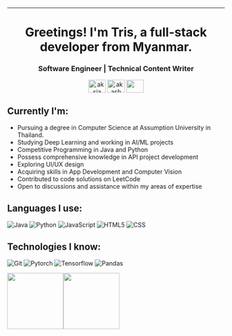 
</p>
<hr>
<h1 align="center">Greetings! I'm Tris, a full-stack developer from Myanmar. </h1>
<h3 align="center">Software Engineer | Technical Content Writer </h3>
<p align="center">
<a href="https://www.linkedin.com/in/min-myint-mo-soe-1086bb2a9/" target="blank"><img align="center" src="https://cdn.jsdelivr.net/npm/simple-icons@3.0.1/icons/linkedin.svg" alt="aksia" height="30" width="40" /></a>
<a href="https://www.facebook.com/mg.za.505?mibextid=ZbWKwL/" target="blank"><img align="center" src="https://cdn.jsdelivr.net/npm/simple-icons@3.0.1/icons/facebook.svg" alt="akash chowrasia" height="30" width="40" /></a>
 <a href = "mailto: minmyintmosoe@gmail.com"><img align="center" src="https://simpleicons.org/icons/gmail.svg" height="30" width="40" /></a>
</p>
</p>

## Currently I'm:

- Pursuing a degree in Computer Science at Assumption University in Thailand.
- Studying Deep Learning and working in AI/ML projects
- Competitive Programming in Java and Python
- Possess comprehensive knowledge in API project development
- Exploring UI/UX design
- Acquiring skills in App Development and Computer Vision
- Contributed to code solutions on LeetCode
- Open to discussions and assistance within my areas of expertise

## Languages I use:

![Java](https://img.shields.io/badge/-Java-000000?style=flat&logo=Java&logoColor=007396)
![Python](https://img.shields.io/badge/-Python-000000?style=flat&logo=python)
![JavaScript](https://img.shields.io/badge/-JavaScript-000000?style=flat&logo=javascript)
![HTML5](https://img.shields.io/badge/-HTML5-000000?style=flat&logo=HTML5)
![CSS](https://img.shields.io/badge/-CSS-000000?style=flat&logo=CSS)



## Technologies I know:

![Git](https://img.shields.io/badge/git-EE4C2C?style=for-the-badge&logo=git&logoColor=F05032)
![Pytorch](https://img.shields.io/badge/PyTorch-EE4C2C?style=for-the-badge&logo=pytorch&logoColor=F05032)
![Tensorflow](https://img.shields.io/badge/TensorFlow-FF6F00?style=for-the-badge&logo=tensorflow&logoColor=F05032)
![Pandas](https://img.shields.io/badge/Pandas-2C2D72?style=for-the-badge&logo=pandas&logoColor=F05032)


<img align="" height='130px' src="https://github-readme-stats.vercel.app/api?username=TrisTheKitten&hide_title=true&show_icons=true&include_all_commits=true&line_height=21&bg_color=0,EC6C6C,FFD479,FFFC79,73FA79&theme=graywhite" /><img align="" height='130px' src="https://github-readme-stats.vercel.app/api/top-langs/?username=TrisTheKitten&hide_title=true&layout=compact&bg_color=0,73FA79,73FDFF,D783FF&theme=graywhite" />




